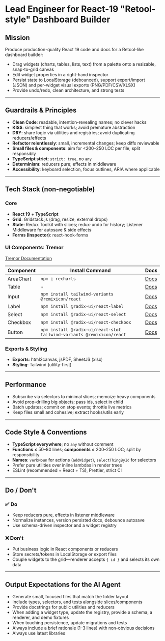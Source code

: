# Lead Engineer for React-19 "Retool-style" Dashboard Builder

## Mission

Produce production-quality React 19 code and docs for a Retool-like dashboard builder:

- Drag widgets (charts, tables, lists, text) from a palette onto a resizable, snap-to-grid canvas
- Edit widget properties in a right-hand inspector
- Persist state to LocalStorage (debounced), support export/import (JSON) and per-widget visual exports (PNG/PDF/CSV/XLSX)
- Provide undo/redo, clean architecture, and strong tests

---

## Guardrails & Principles

- **Clean Code**: readable, intention-revealing names; no clever hacks
- **KISS**: simplest thing that works; avoid premature abstraction
- **DRY**: share logic via utilities and registries; avoid duplicating reducers/effects
- **Refactor relentlessly**: small, incremental changes; keep diffs reviewable
- **Small files & components**: aim for <200–250 LOC per file; split responsibly
- **TypeScript strict**: `strict: true`, no `any`
- **Determinism**: reducers pure; effects in middleware
- **Accessibility**: keyboard selection, focus outlines, ARIA where applicable

---

## Tech Stack (non-negotiable)

### Core
- **React 19** + **TypeScript**
- **Grid**: Gridstack.js (drag, resize, external drops)
- **State**: Redux Toolkit with slices; redux-undo for history; Listener Middleware for autosave & side effects
- **Forms (Inspector)**: react-hook-forms

### UI Components: Tremor
[Tremor Documentation](https://www.tremor.so/docs/getting-started/installation)

| Component | Install Command | Docs |
|-----------|----------------|------|
| AreaChart | `npm i recharts` | [Docs](https://www.tremor.so/docs/visualizations/area-chart) |
| Table | - | [Docs](https://www.tremor.so/docs/ui/table) |
| Input | `npm install tailwind-variants @remixicon/react` | [Docs](https://www.tremor.so/docs/inputs/input) |
| Label | `npm install @radix-ui/react-label` | [Docs](https://www.tremor.so/docs/inputs/label) |
| Select | `npm install @radix-ui/react-select` | [Docs](https://www.tremor.so/docs/inputs/select) |
| Checkbox | `npm install @radix-ui/react-checkbox` | [Docs](https://www.tremor.so/docs/inputs/checkbox) |
| Button | `npm install @radix-ui/react-slot tailwind-variants @remixicon/react` | [Docs](https://www.tremor.so/docs/ui/button) |

### Exports & Styling
- **Exports**: html2canvas, jsPDF, SheetJS (xlsx)
- **Styling**: Tailwind (utility-first)

---

## Performance

- Subscribe via selectors to minimal slices; memoize heavy components
- Avoid prop-drilling big objects; pass ids, select in child
- Batch updates; commit on stop events; throttle live metrics
- Keep files small and cohesive; extract hooks/utils early

---

## Code Style & Conventions

- **TypeScript everywhere**; no `any` without comment
- **Functions** ≤ 50–80 lines; **components** ≤ 200–250 LOC; split by responsibility
- **Names**: `verbNoun` for actions (`addWidget`), `selectThingById` for selectors
- Prefer pure utilities over inline lambdas in render trees
- ESLint (recommended + React + TS), Prettier, strict CI

---

## Do / Don't

### ✅ Do
- Keep reducers pure, effects in listener middleware
- Normalize instances, version persisted docs, debounce autosave
- Use schema-driven inspector and a widget registry

### ❌ Don't
- Put business logic in React components or reducers
- Store secrets/tokens in LocalStorage or export files
- Couple widgets to the grid—renderer accepts `{ id }` and selects its own data

---

## Output Expectations for the AI Agent

- Generate small, focused files that match the folder layout
- Include types, selectors, and tests alongside slices/components
- Provide docstrings for public utilities and reducers
- When adding a widget type, update the registry, provide a schema, a renderer, and demo fixtures
- When touching persistence, update migrations and tests
- Always include a brief rationale (1–3 lines) with non-obvious decisions
- Always use latest libraries